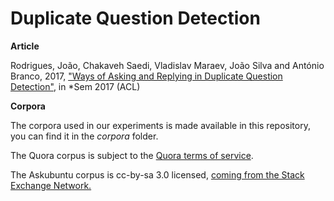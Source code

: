 # Duplicate Question Detection

**Article**

Rodrigues, João, Chakaveh Saedi, Vladislav Maraev, João Silva and António Branco, 2017, ["Ways of Asking and Replying in Duplicate Question Detection"](http://www.aclweb.org/anthology/S17-1030), in *Sem 2017 (ACL)

**Corpora**

The corpora used in our experiments is made available in this repository, you can find it in the *corpora* folder.


The Quora corpus is subject to the [Quora terms of service](https://www.quora.com/about/tos).

The Askubuntu corpus is cc-by-sa 3.0 licensed, [coming from the Stack Exchange Network.](https://archive.org/details/stackexchange)
